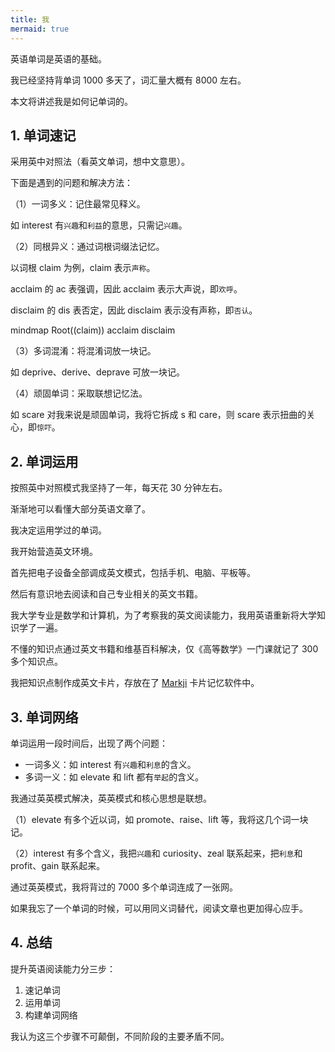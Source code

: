 ```yaml
---
title: 我
mermaid: true
---
```


英语单词是英语的基础。

我已经坚持背单词 1000 多天了，词汇量大概有 8000 左右。

本文将讲述我是如何记单词的。

## 1. 单词速记

采用英中对照法（看英文单词，想中文意思）。

下面是遇到的问题和解决方法：

（1）一词多义：记住最常见释义。

如 interest 有`兴趣`和`利益`的意思，只需记`兴趣`。

（2）同根异义：通过词根词缀法记忆。

以词根 claim 为例，claim 表示`声称`。

acclaim 的 ac 表强调，因此 acclaim 表示大声说，即`欢呼`。

disclaim 的 dis 表否定，因此 disclaim 表示没有声称，即`否认`。

<div class="mermaid">
mindmap
Root((claim))
    acclaim
    disclaim
</div>

（3）多词混淆：将混淆词放一块记。

如 deprive、derive、deprave 可放一块记。

（4）顽固单词：采取联想记忆法。

如 scare 对我来说是顽固单词，我将它拆成 s 和 care，则 scare 表示扭曲的关心，即`惊吓`。

## 2. 单词运用

按照英中对照模式我坚持了一年，每天花 30 分钟左右。

渐渐地可以看懂大部分英语文章了。

我决定运用学过的单词。

我开始营造英文环境。

首先把电子设备全部调成英文模式，包括手机、电脑、平板等。

然后有意识地去阅读和自己专业相关的英文书籍。

我大学专业是数学和计算机，为了考察我的英文阅读能力，我用英语重新将大学知识学了一遍。

不懂的知识点通过英文书籍和维基百科解决，仅《高等数学》一门课就记了 300 多个知识点。

我把知识点制作成英文卡片，存放在了 [Markji](https://www.markji.com/profile/6359556/publish) 卡片记忆软件中。

## 3. 单词网络

单词运用一段时间后，出现了两个问题：

- 一词多义：如 interest 有`兴趣`和`利息`的含义。
- 多词一义：如 elevate 和 lift 都有`举起`的含义。

我通过英英模式解决，英英模式和核心思想是联想。

（1）elevate 有多个近以词，如 promote、raise、lift 等，我将这几个词一块记。

（2）interest 有多个含义，我把`兴趣`和 curiosity、zeal 联系起来，把`利息`和 profit、gain 联系起来。

通过英英模式，我将背过的 7000 多个单词连成了一张网。

如果我忘了一个单词的时候，可以用同义词替代，阅读文章也更加得心应手。

## 4. 总结

提升英语阅读能力分三步：

1. 速记单词
2. 运用单词
3. 构建单词网络

我认为这三个步骤不可颠倒，不同阶段的主要矛盾不同。